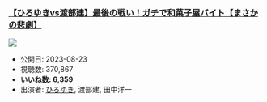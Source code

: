 ### [【ひろゆきvs渡部建】最後の戦い！ガチで和菓子屋バイト【まさかの悲劇】](https://www.youtube.com/watch?v=_XmyrIt8nEU)
[![](https://img.youtube.com/vi/_XmyrIt8nEU/hqdefault.jpg)](https://www.youtube.com/watch?v=_XmyrIt8nEU)
-   公開日: 2023-08-23
-   視聴数: 370,867
-   **いいね数: 6,359**
-   出演者: [ひろゆき](/rehacq_fan/people/ひろゆき "wikilink"), 渡部建, 田中洋一
